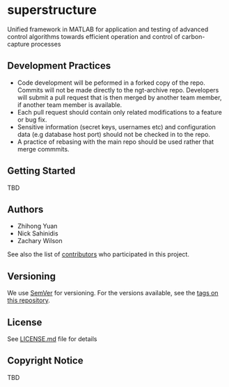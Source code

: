 # superstructure
Unified framework in MATLAB for application and testing of advanced control algorithms towards efficient operation and control of carbon-capture processes

## Development Practices

* Code development will be peformed in a forked copy of the repo. Commits will not be 
  made directly to the ngt-archive repo. Developers will submit a pull 
  request that is then merged by another team member, if another team member is available.
* Each pull request should contain only related modifications to a feature or bug fix.  
* Sensitive information (secret keys, usernames etc) and configuration data 
  (e.g database host port) should not be checked in to the repo.
* A practice of rebasing with the main repo should be used rather that merge commmits.

## Getting Started

TBD

## Authors

* Zhihong Yuan
* Nick Sahinidis
* Zachary Wilson

See also the list of [contributors](https://github.com/CCSI-Toolset/superstructure/contributors) who participated in this project.

## Versioning

We use [SemVer](http://semver.org/) for versioning. For the versions available, 
see the [tags on this repository](https://github.com/superstructure/tags). 

## License

See [LICENSE.md](LICENSE.md) file for details

## Copyright Notice

TBD
